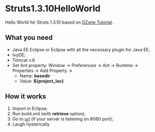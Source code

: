 Struts1.3.10HelloWorld
======================

Hello World for Struts 1.3.10 based on [DZone Tutorial](http://www.dzone.com/tutorials/java/struts/struts-tutorial/struts-tutorial-using-eclipse-1.html).


What you need
-------------

* Java EE Eclipse or Eclipse with all the necessary plugin for Java EE;
* IvyDE;
* Tomcat v.6
* Set Ant property: Window -> Preferences -> Ant -> Runtime -> Properties -> Add Property ->
  * Name: **basedir**
  * Value: **${project_loc}**


How it works
------------

1. Import in Eclipse;
2. Run build.xml (with **retrieve** option);
3. Go to [url](http://localhost:8080/Struts1.3.10HelloWorld/) (if your server is listening on 8080 port);
4. Laugh hysterically

